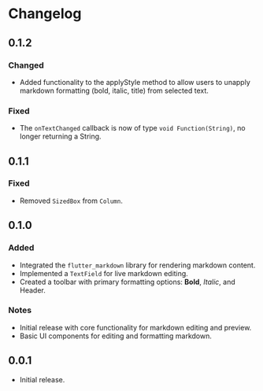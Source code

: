 # Changelog

## 0.1.2
### Changed
- Added functionality to the applyStyle method to allow users to unapply markdown formatting (bold, italic, title) from selected text.

### Fixed
- The `onTextChanged` callback is now of type `void Function(String)`, no longer returning a String.

## 0.1.1
### Fixed
- Removed `SizedBox` from `Column`.

## 0.1.0
### Added
- Integrated the `flutter_markdown` library for rendering markdown content.
- Implemented a `TextField` for live markdown editing.
- Created a toolbar with primary formatting options: **Bold**, *Italic*, and Header.

### Notes
- Initial release with core functionality for markdown editing and preview.
- Basic UI components for editing and formatting markdown.


## 0.0.1
* Initial release.